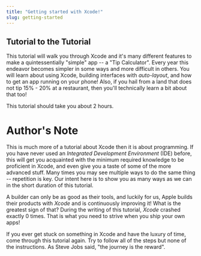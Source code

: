 ```yaml
---
title: "Getting started with Xcode!"
slug: getting-started
---
```


## Tutorial to the Tutorial

This tutorial will walk you through Xcode and it's many different features to make a quintessentially "simple" app -- a "Tip Calculator". Every year this endeavor becomes simpler in some ways and more difficult in others. You will learn about using Xcode, building interfaces with _auto-layout_, and how to get an app running on your phone! Also, if you hail from a land that does not tip 15% - 20% at a restaurant, then you'll technically learn a bit about that too!

This tutorial should take you about 2 hours.

# Author's Note

This is much more of a tutorial about Xcode then it is about programming. If you have never used an _Integrated Development Environment_ (IDE) before, this will get you acquainted with the minimum required knowledge to be proficient in Xcode, and even give you a taste of some of the more advanced stuff. Many times you may see multiple ways to do the same thing -- repetition is key. Our intent here is to show you as many ways as we can in the short duration of this tutorial.

A builder can only be as good as their tools, and luckily for us, Apple builds their products with _Xcode_ and is continuously improving it! What is the greatest sign of that? During the writing of this tutorial, _Xcode_ crashed exactly 0 times. That is what you need to strive when you ship your own apps!

If you ever get stuck on something in Xcode and have the luxury of time, come through this tutorial again. Try to follow all of the steps but none of the instructions. As Steve Jobs said, "the journey is the reward".
